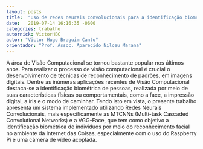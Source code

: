 ```yaml
---
layout: posts
title:  "Uso de redes neurais convolucionais para a identificação biométrica de indivíduos em tempo real utilizando Internet das Coisas"
date:   2019-07-14 16:16:35 -0600
categories: trabalho
autornick: VictorHBC
autor: "Victor Hugo Braguim Canto"
orientador: "Prof. Assoc. Aparecido Nilceu Marana"
---
```

A área de Visão Computacional se tornou bastante popular nos últimos anos. Para realizar o processo de visão computacional é crucial o desenvolvimento de técnicas de reconhecimento de padrões, em imagens digitais. Dentre as inúmeras aplicações recentes de Visão Computacional destaca-se a identificação biométrica de pessoas, realizada por meio de suas características físicas ou comportamentais, como a face, a impressão digital, a íris e o modo de caminhar. Tendo isto em vista, o presente trabalho apresenta um sistema implementado utilizando Redes Neurais Convolucionais, mais especificamente as MTCNNs (Multi-task Cascaded Convolutional Networks) e a VGG-Face, que tem como objetivo a identificação biométrica de indivíduos por meio do reconhecimento facial no ambiente da Internet das Coisas, especialmente com o uso do Raspberry Pi e uma câmera de vídeo acoplada.
